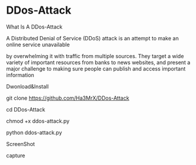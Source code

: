 # DDos-Attack

What Is A DDos-Attack

A Distributed Denial of Service (DDoS) attack is an attempt to make an online service unavailable

by overwhelming it with traffic from multiple sources. They target a wide variety of important resources from banks to news websites, and present a major challenge to making sure people can publish and access important information

Dwonload&Install

git clone https://github.com/Ha3MrX/DDos-Attack

cd DDos-Attack

chmod +x ddos-attack.py

python ddos-attack.py

ScreenShot

capture